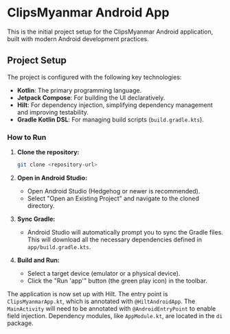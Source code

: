 # ClipsMyanmar Android App

This is the initial project setup for the ClipsMyanmar Android application, built with modern Android development practices.

## Project Setup

The project is configured with the following key technologies:

- **Kotlin**: The primary programming language.
- **Jetpack Compose**: For building the UI declaratively.
- **Hilt**: For dependency injection, simplifying dependency management and improving testability.
- **Gradle Kotlin DSL**: For managing build scripts (`build.gradle.kts`).

### How to Run

1.  **Clone the repository:**
    ```bash
    git clone <repository-url>
    ```

2.  **Open in Android Studio:**
    - Open Android Studio (Hedgehog or newer is recommended).
    - Select "Open an Existing Project" and navigate to the cloned directory.

3.  **Sync Gradle:**
    - Android Studio will automatically prompt you to sync the Gradle files. This will download all the necessary dependencies defined in `app/build.gradle.kts`.

4.  **Build and Run:**
    - Select a target device (emulator or a physical device).
    - Click the "Run 'app'" button (the green play icon) in the toolbar.

The application is now set up with Hilt. The entry point is `ClipsMyanmarApp.kt`, which is annotated with `@HiltAndroidApp`. The `MainActivity` will need to be annotated with `@AndroidEntryPoint` to enable field injection. Dependency modules, like `AppModule.kt`, are located in the `di` package.
